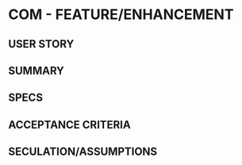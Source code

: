 # COM - FEATURE/ENHANCEMENT
<!-- Please ensure that the issue title has important key words pertaining to the feature/enhancement. A great title would also include the location of the feature in the application. An example is: "Dashboard:Reviews: Add the ability to pin a review to the to of the review list," -->

## USER STORY
<!-- As a <persona> I want to <perform some action> so that I can <achieve some goal -->

## SUMMARY
<!-- Please enter a brief summary of the feature that may not be directly inferred from the user story or title. -->

## SPECS
<!-- Please enter the feature/enhancement specs. This includes visual design, wireframes, images, etc. -->

## ACCEPTANCE CRITERIA
<!-- Please use this section to list all criteria that must be met before the feature or enhancement can be accepted.  -->

## SECULATION/ASSUMPTIONS
<!-- Please use this section to list all speculations and assumptions surrounding the bug. This could include: how it was introduced, the associated Pull Request, possible solutions, etc -->